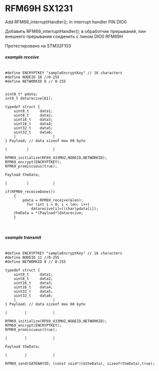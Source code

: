 # RFM69H SX1231

Add RFM69_interruptHandler(); in interrupt handler PIN DIO0 
<br/>

Добавить RFM69_interruptHandler(); в обработчик прерываний, пин внешнего прерывания соеденить с пином DIO0 RFM69H
<br/>

Протестировано на STM32F103
<br/>


##### example receive
```

#define ENCRYPTKEY "sampleEncryptKey" // 16 characters
#define NODEID 10 //0-255 
#define NETWORKID 0 // 0-255


uint8_t* pdata;
int8_t datarecive[61];

typedef struct {
	uint8_t		data1; 
	uint8_t		data2; 
	uint16_t	data3;   
	uint16_t	data4;
	uint32_t	data5;
	uint32_t	data6;
	|                 |
} Payload; // data sizeof max 60 byte 

|         |           |

RFM69_initialize(RF69_433MHZ,NODEID,NETWORKID);
RFM69_encrypt(ENCRYPTKEY);
RFM69_promiscuous(true);

Payload theData;

|         |           |

if(RFM69_receiveDone())
	{
        pdata = RFM69_receive(&len);
          for (int i = 0; i < len; i++)
            datarecive[i]=((char)pdata[i]);
	theData = *(Payload*)datarecive;
	}
```		
		
<br/>


##### example transmit
```

#define ENCRYPTKEY "sampleEncryptKey" // 16 characters
#define NODEID 11 //0-255 
#define NETWORKID 0 // 0-255

typedef struct {
	uint8_t		data1; 
	uint8_t		data2; 
	uint16_t	data3;   
	uint16_t	data4;
	uint32_t	data5;
	uint32_t	data6;
	|                 |
} Payload; // data sizeof max 60 byte 

|        |            |

RFM69_initialize(RF69_433MHZ,NODEID,NETWORKID);
RFM69_encrypt(ENCRYPTKEY);
RFM69_promiscuous(true);

|        |            |

Payload theData;

|        |            |

RFM69_send(GATEWAYID, (const void*)(&theData), sizeof(theData),true);

````			
